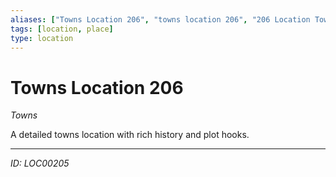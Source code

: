 ```yaml
---
aliases: ["Towns Location 206", "towns location 206", "206 Location Towns"]
tags: [location, place]
type: location
---
```


# Towns Location 206

*Towns*

A detailed towns location with rich history and plot hooks.

---
*ID: LOC00205*